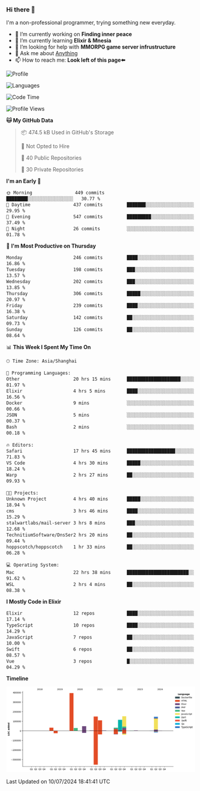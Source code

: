 ### Hi there 👋

I'm a non-professional programmer, trying something new everyday.

<!--
**dyzdyz010/dyzdyz010** is a ✨ _special_ ✨ repository because its `README.md` (this file) appears on your GitHub profile.
-->

- 🔭 I’m currently working on **Finding inner peace**
- 🌱 I’m currently learning **Elixir & Mnesia**
- 🤔 I’m looking for help with **MMORPG game server infrustructure**
- 💬 Ask me about [Anything](https://github.com/dyzdyz010/dyzdyz010/issues)
- 📫 How to reach me: **Look left of this page⬅️**

<!-- - 👯 I’m looking to collaborate on
- 😄 Pronouns: ...
- ⚡ Fun fact: ...
 -->
 
![Profile](https://github-readme-stats.vercel.app/api?username=dyzdyz010&count_private=true&show_icons=true&theme=dracula)

![Languages](https://github-readme-stats.vercel.app/api/top-langs/?username=dyzdyz010&layout=compact&theme=dracula)

<!--START_SECTION:waka-->
![Code Time](http://img.shields.io/badge/Code%20Time-1%2C673%20hrs%2038%20mins-blue)

![Profile Views](http://img.shields.io/badge/Profile%20Views-3-blue)

**🐱 My GitHub Data** 

> 📦 474.5 kB Used in GitHub's Storage 
 > 
> 🚫 Not Opted to Hire
 > 
> 📜 40 Public Repositories 
 > 
> 🔑 30 Private Repositories 
 > 
**I'm an Early 🐤** 

```text
🌞 Morning                449 commits         ████████░░░░░░░░░░░░░░░░░   30.77 % 
🌆 Daytime                437 commits         ███████░░░░░░░░░░░░░░░░░░   29.95 % 
🌃 Evening                547 commits         █████████░░░░░░░░░░░░░░░░   37.49 % 
🌙 Night                  26 commits          ░░░░░░░░░░░░░░░░░░░░░░░░░   01.78 % 
```
📅 **I'm Most Productive on Thursday** 

```text
Monday                   246 commits         ████░░░░░░░░░░░░░░░░░░░░░   16.86 % 
Tuesday                  198 commits         ███░░░░░░░░░░░░░░░░░░░░░░   13.57 % 
Wednesday                202 commits         ███░░░░░░░░░░░░░░░░░░░░░░   13.85 % 
Thursday                 306 commits         █████░░░░░░░░░░░░░░░░░░░░   20.97 % 
Friday                   239 commits         ████░░░░░░░░░░░░░░░░░░░░░   16.38 % 
Saturday                 142 commits         ██░░░░░░░░░░░░░░░░░░░░░░░   09.73 % 
Sunday                   126 commits         ██░░░░░░░░░░░░░░░░░░░░░░░   08.64 % 
```


📊 **This Week I Spent My Time On** 

```text
🕑︎ Time Zone: Asia/Shanghai

💬 Programming Languages: 
Other                    20 hrs 15 mins      ████████████████████░░░░░   81.97 % 
Elixir                   4 hrs 5 mins        ████░░░░░░░░░░░░░░░░░░░░░   16.56 % 
Docker                   9 mins              ░░░░░░░░░░░░░░░░░░░░░░░░░   00.66 % 
JSON                     5 mins              ░░░░░░░░░░░░░░░░░░░░░░░░░   00.37 % 
Bash                     2 mins              ░░░░░░░░░░░░░░░░░░░░░░░░░   00.18 % 

🔥 Editors: 
Safari                   17 hrs 45 mins      ██████████████████░░░░░░░   71.83 % 
VS Code                  4 hrs 30 mins       █████░░░░░░░░░░░░░░░░░░░░   18.24 % 
Warp                     2 hrs 27 mins       ██░░░░░░░░░░░░░░░░░░░░░░░   09.93 % 

🐱‍💻 Projects: 
Unknown Project          4 hrs 40 mins       █████░░░░░░░░░░░░░░░░░░░░   18.94 % 
cms                      3 hrs 46 mins       ████░░░░░░░░░░░░░░░░░░░░░   15.29 % 
stalwartlabs/mail-server 3 hrs 8 mins        ███░░░░░░░░░░░░░░░░░░░░░░   12.68 % 
TechnitiumSoftware/DnsSer2 hrs 20 mins       ██░░░░░░░░░░░░░░░░░░░░░░░   09.44 % 
hoppscotch/hoppscotch    1 hr 33 mins        ██░░░░░░░░░░░░░░░░░░░░░░░   06.28 % 

💻 Operating System: 
Mac                      22 hrs 38 mins      ███████████████████████░░   91.62 % 
WSL                      2 hrs 4 mins        ██░░░░░░░░░░░░░░░░░░░░░░░   08.38 % 
```

**I Mostly Code in Elixir** 

```text
Elixir                   12 repos            ████░░░░░░░░░░░░░░░░░░░░░   17.14 % 
TypeScript               10 repos            ████░░░░░░░░░░░░░░░░░░░░░   14.29 % 
JavaScript               7 repos             ██░░░░░░░░░░░░░░░░░░░░░░░   10.00 % 
Swift                    6 repos             ██░░░░░░░░░░░░░░░░░░░░░░░   08.57 % 
Vue                      3 repos             █░░░░░░░░░░░░░░░░░░░░░░░░   04.29 % 
```



**Timeline**

![Lines of Code chart](https://raw.githubusercontent.com/dyzdyz010/dyzdyz010/master/assets/bar_graph.png)


 Last Updated on 10/07/2024 18:41:41 UTC
<!--END_SECTION:waka-->
